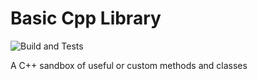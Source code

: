 # Basic Cpp Library

![Build and Tests](https://github.com/giuliom/BasicCppLibrary/actions/workflows/CI.yml/badge.svg?branch=main)

A C++ sandbox of useful or custom methods and classes
